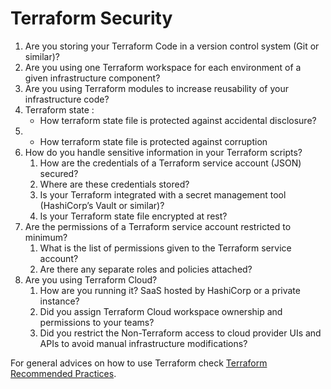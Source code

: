 # Terraform Security

1. Are you storing your Terraform Code in a version control system (Git or similar)?
2. Are you using one Terraform workspace for each environment of a given infrastructure component?
3. Are you using Terraform modules to increase reusability of your infrastructure code?
4. Terraform state :
    - How terraform state file is protected against accidental disclosure? 
5.  - How terraform state file is protected against corruption
6. How do you handle sensitive information in your Terraform scripts?
    1. How are the credentials of a Terraform service account (JSON) secured?
    1. Where are these credentials stored?
    1. Is your Terraform integrated with a secret management tool (HashiCorp’s Vault or similar)?
    1. Is your Terraform state file encrypted at rest?
7. Are the permissions of a Terraform service account restricted to minimum?
    1. What is the list of permissions given to the Terraform service account?
    1. Are there any separate roles and policies attached?
8. Are you using Terraform Cloud?
    1. How are you running it? SaaS hosted by HashiCorp or a private instance?
    1. Did you assign Terraform Cloud workspace ownership and permissions to your teams?
    1. Did you restrict the Non-Terraform access to cloud provider UIs and APIs to avoid manual infrastructure modifications?

For general advices on how to use Terraform check [Terraform Recommended Practices](https://www.terraform.io/docs/cloud/guides/recommended-practices/index.html).
